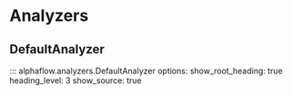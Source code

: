 # Analyzers

## DefaultAnalyzer

::: alphaflow.analyzers.DefaultAnalyzer
    options:
      show_root_heading: true
      heading_level: 3
      show_source: true
